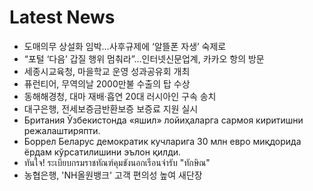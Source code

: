 # Latest News
-  도매의무 상설화 임박…사후규제에 ‘알뜰폰 자생’ 숙제로
-  “포털 ‘다음’ 갑질 행위 멈춰라”…인터넷신문업계, 카카오 항의 방문
-  세종시교육청, 마을학교 운영 성과공유회 개최
-  퓨런티어, 무역의날 2000만불 수출의 탑 수상
-  동해해경청, 대마 재배·흡연 20대 러시아인 구속 송치
-  대구은행, 전세보증금반환보증 보증료 지원 실시
-  Британия Ўзбекистонда «яшил» лойиҳаларга сармоя киритишни режалаштиряпти.
-  Боррел Беларус демократик кучларига 30 млн евро миқдорида ёрдам кўрсатилишини эълон қилди.
-  ทันใจ! ระเบียบกรมราชทัณฑ์คุมขังนอกเรือนจำรับ "ทักษิณ"
-  농협은행, 'NH올원뱅크' 고객 편의성 높여 새단장
